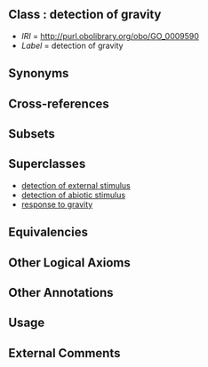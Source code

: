 
## Class : detection of gravity

 * *IRI* = http://purl.obolibrary.org/obo/GO_0009590
 * *Label* = detection of gravity

## Synonyms


## Cross-references


## Subsets


## Superclasses

 * [detection of external stimulus](../../GO/81/GO_0009581.md)
 * [detection of abiotic stimulus](../../GO/82/GO_0009582.md)
 * [response to gravity](../../GO/29/GO_0009629.md)

## Equivalencies


## Other Logical Axioms


## Other Annotations


## Usage


## External Comments

